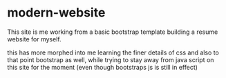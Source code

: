 # modern-website
This site is me working from a basic bootstrap template building a resume website for myself.

this has more morphed into me learning the finer details of css and also to that point bootstrap as well, while trying to stay away from java script on this site for the moment (even though bootstraps js is still in effect)
